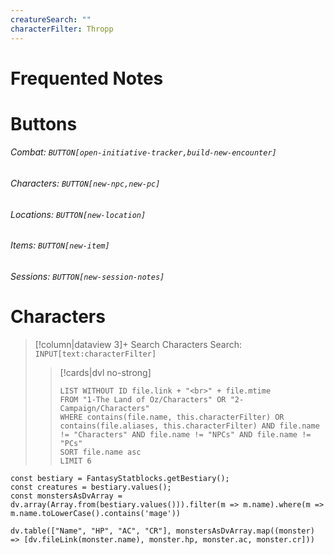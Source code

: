 ```yaml
---
creatureSearch: ""
characterFilter: Thropp
---
```

# Frequented Notes

# Buttons
###### Combat: `BUTTON[open-initiative-tracker,build-new-encounter]`

###### Characters: `BUTTON[new-npc,new-pc]`

###### Locations: `BUTTON[new-location]`

###### Items: `BUTTON[new-item]`

###### Sessions: `BUTTON[new-session-notes]` 

# Characters

>[!column|dataview 3]+ Search Characters
> Search: `INPUT[text:characterFilter]`
> 
>>[!cards|dvl no-strong] 
>> <br>
>>
>>```dataview
>>LIST WITHOUT ID file.link + "<br>" + file.mtime
>>FROM "1-The Land of Oz/Characters" OR "2-Campaign/Characters"
>>WHERE contains(file.name, this.characterFilter) OR contains(file.aliases, this.characterFilter) AND file.name != "Characters" AND file.name != "NPCs" AND file.name != "PCs"
>>SORT file.name asc
>>LIMIT 6
>>```



```dataviewjs
const bestiary = FantasyStatblocks.getBestiary();
const creatures = bestiary.values();
const monstersAsDvArray = dv.array(Array.from(bestiary.values())).filter(m => m.name).where(m => m.name.toLowerCase().contains('mage'))

dv.table(["Name", "HP", "AC", "CR"], monstersAsDvArray.map((monster) => [dv.fileLink(monster.name), monster.hp, monster.ac, monster.cr]))
```